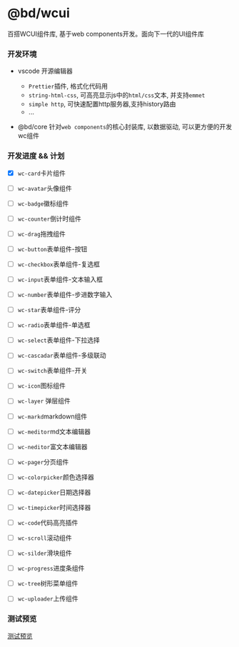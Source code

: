 # @bd/wcui
百搭WCUI组件库, 基于web components开发。面向下一代的UI组件库


### 开发环境

  + vscode  开源编辑器
    - `Prettier`插件, 格式化代码用
    - `string-html-css`, 可高亮显示js中的`html/css`文本, 并支持`emmet`
    - `simple http`, 可快速配置http服务器,支持history路由
    - ...

  + @bd/core  针对`web components`的核心封装库, 以数据驱动, 可以更方便的开发wc组件



### 开发进度 && 计划

- [x] `wc-card`卡片组件
- [ ] `wc-avatar`头像组件
- [ ] `wc-badge`徽标组件
- [ ] `wc-counter`倒计时组件
- [ ] `wc-drag`拖拽组件 
- [ ] `wc-button`表单组件-按钮
- [ ] `wc-checkbox`表单组件-复选框
- [ ] `wc-input`表单组件-文本输入框
- [ ] `wc-number`表单组件-步进数字输入
- [ ] `wc-star`表单组件-评分
- [ ] `wc-radio`表单组件-单选框
- [ ] `wc-select`表单组件-下拉选择
- [ ] `wc-cascadar`表单组件-多级联动
- [ ] `wc-switch`表单组件-开关
- [ ] `wc-icon`图标组件
- [ ] `wc-layer` 弹层组件
- [ ] `wc-markd`markdown组件
- [ ] `wc-meditor`md文本编辑器
- [ ] `wc-neditor`富文本编辑器
- [ ] `wc-pager`分页组件
- [ ] `wc-colorpicker`颜色选择器
- [ ] `wc-datepicker`日期选择器
- [ ] `wc-timepicker`时间选择器
- [ ] `wc-code`代码高亮插件
- [ ] `wc-scroll`滚动组件
- [ ] `wc-silder`滑块组件
- [ ] `wc-progress`进度条组件
- [ ] `wc-tree`树形菜单组件
- [ ] `wc-uploader`上传组件


### 测试预览

[测试预览](./develop.md)